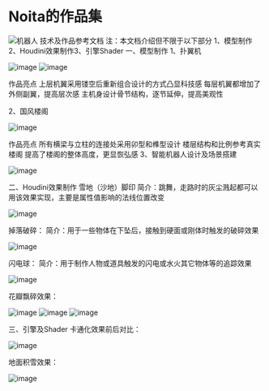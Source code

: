 # Noita的作品集
![机器人](https://user-images.githubusercontent.com/108732421/236110312-41012a7d-4772-4c36-a13e-9306160aa1aa.png)
技术及作品参考文档
注：本文档介绍但不限于以下部分
1、模型制作2、Houdini效果制作3、引擎Shader
一、模型制作
1、扑翼机

![image](https://github.com/NoitaGod/Works_portfolio/assets/108732421/aa752328-1ea6-4583-8f27-46c5e8479495)
![image](https://github.com/NoitaGod/Works_portfolio/assets/108732421/f268008a-0b96-4164-8cef-4898afb80fd4)

作品亮点
上层机翼采用镂空后重新组合设计的方式凸显科技感
每层机翼都增加了外侧副翼，提高层次感
主机身设计骨节结构，逐节延伸，提高美观性

2、国风楼阁

![image](https://github.com/NoitaGod/Works_portfolio/assets/108732421/4998751e-be64-40b5-a884-5cf1c03d9fe9)

作品亮点
所有横梁与立柱的连接处采用卯型和榫型设计
楼层结构和比例参考真实楼阁
提高了楼阁的整体高度，更显恢弘感
3、智能机器人设计及场景搭建

![image](https://github.com/NoitaGod/Works_portfolio/assets/108732421/b5abc119-9c59-409c-8d37-34407d9d5d47)

二、Houdini效果制作
雪地（沙地）脚印
简介：跳舞，走路时的灰尘溅起都可以用该效果实现，主要是属性值影响的法线位置改变

![image](https://github.com/NoitaGod/Works_portfolio/assets/108732421/63d1f00b-39f3-432e-9761-5c1e79521cfa)

掉落破碎：
简介：用于一些物体在下坠后，接触到硬面或刚体时触发的破碎效果

![image](https://github.com/NoitaGod/Works_portfolio/assets/108732421/9f4a8ba2-07e2-48cd-89d5-438c123c9cac)

闪电球：
简介：用于制作人物或道具触发的闪电或水火其它物体等的追踪效果

![image](https://github.com/NoitaGod/Works_portfolio/assets/108732421/be17edf5-67ca-4d4c-a8c6-960f3fe78fbf)

花瓣飘碎效果：

![image](https://github.com/NoitaGod/Works_portfolio/assets/108732421/0f9b7bc8-c127-402c-b840-a2e93e9302ef)
![image](https://github.com/NoitaGod/Works_portfolio/assets/108732421/5d969b67-00dc-4345-8324-41c92d768796)
![image](https://github.com/NoitaGod/Works_portfolio/assets/108732421/b13941e7-f9a5-4161-8a8a-3e5df27e13b3)

三、引擎及Shader
卡通化效果前后对比：

![image](https://github.com/NoitaGod/Works_portfolio/assets/108732421/f7842e86-5b6a-4cda-98fc-cdc1c543cad6)

地面积雪效果：

![image](https://github.com/NoitaGod/Works_portfolio/assets/108732421/fb96eaad-2b8e-4a28-a35c-9fdfd9a1ce3a)

